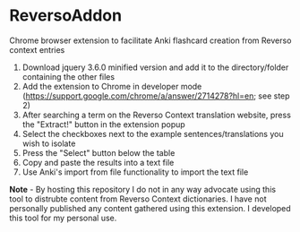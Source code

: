 # ReversoAddon
Chrome browser extension to facilitate Anki flashcard creation from Reverso context entries

1) Download jquery 3.6.0 minified version and add it to the directory/folder containing the other files
2) Add the extension to Chrome in developer mode (https://support.google.com/chrome/a/answer/2714278?hl=en; see step 2)
3) After searching a term on the Reverso Context translation website, press the "Extract!" button in the extension popup
4) Select the checkboxes next to the example sentences/translations you wish to isolate
5) Press the "Select" button below the table
6) Copy and paste the results into a text file
7) Use Anki's import from file functionality to import the text file

**Note** - By hosting this repository I do not in any way advocate using this tool to distrubte content from Reverso Context dictionaries. I have not personally published any content gathered using this extension. I developed this tool for my personal use.
